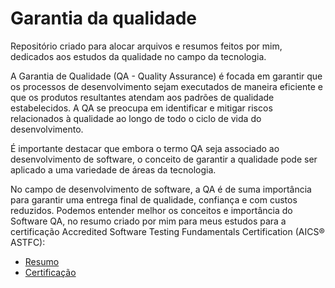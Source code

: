 # Garantia da qualidade

Repositório criado para alocar arquivos e resumos feitos por mim, dedicados aos estudos da qualidade no campo da tecnologia.

A Garantia de Qualidade (QA - Quality Assurance) é focada em garantir que os processos de desenvolvimento sejam executados de maneira eficiente e que os produtos resultantes atendam aos padrões de qualidade estabelecidos. A QA se preocupa em identificar e mitigar riscos relacionados à qualidade ao longo de todo o ciclo de vida do desenvolvimento.

É importante destacar que embora o termo QA seja associado ao desenvolvimento de software, o conceito de garantir a qualidade pode ser aplicado a uma variedade de áreas da tecnologia.

No campo de desenvolvimento de software, a QA é de suma importância para garantir uma entrega final de qualidade, confiança e com custos reduzidos. Podemos entender melhor os conceitos e importância do Software QA, no resumo criado por mim para meus estudos para a certificação Accredited Software Testing Fundamentals Certification (AICS® ASTFC):
* [Resumo](https://github.com/micvet/quality-assurance/blob/main/files/software-quality-assurance-fundamentos.MD)
* [Certificação](https://github.com/micvet/quality-assurance/blob/main/files/Certificado%20-%20Accredited%20Software%20Testing%20Fundamentals%20Certification%20(AICS_ASTFC).pdf)



